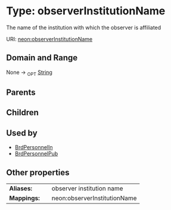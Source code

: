 
# Type: observerInstitutionName


The name of the institution with which the observer is affiliated

URI: [neon:observerInstitutionName](https://data.neonscience.org/observerInstitutionName)


## Domain and Range

None ->  <sub>OPT</sub> [String](types/String.md)

## Parents


## Children


## Used by

 * [BrdPersonnelIn](BrdPersonnelIn.md)
 * [BrdPersonnelPub](BrdPersonnelPub.md)

## Other properties

|  |  |  |
| --- | --- | --- |
| **Aliases:** | | observer institution name |
| **Mappings:** | | neon:observerInstitutionName |

